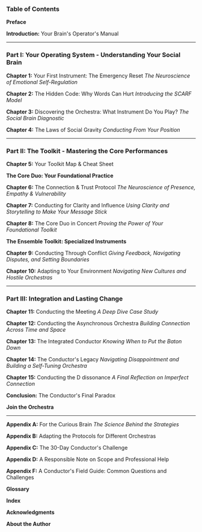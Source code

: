 ### **Table of Contents**

**Preface**

**Introduction:** Your Brain's Operator's Manual

---

### **Part I: Your Operating System - Understanding Your Social Brain**

**Chapter 1:** Your First Instrument: The Emergency Reset
*The Neuroscience of Emotional Self-Regulation*

**Chapter 2:** The Hidden Code: Why Words Can Hurt
*Introducing the SCARF Model*

**Chapter 3:** Discovering the Orchestra: What Instrument Do You Play?
*The Social Brain Diagnostic*

**Chapter 4:** The Laws of Social Gravity
*Conducting From Your Position*

---

### **Part II: The Toolkit - Mastering the Core Performances**

**Chapter 5:** Your Toolkit Map & Cheat Sheet

**The Core Duo: Your Foundational Practice**

**Chapter 6:** The Connection & Trust Protocol
*The Neuroscience of Presence, Empathy & Vulnerability*

**Chapter 7:** Conducting for Clarity and Influence
*Using Clarity and Storytelling to Make Your Message Stick*

**Chapter 8:** The Core Duo in Concert
*Proving the Power of Your Foundational Toolkit*

**The Ensemble Toolkit: Specialized Instruments**

**Chapter 9:** Conducting Through Conflict
*Giving Feedback, Navigating Disputes, and Setting Boundaries*

**Chapter 10:** Adapting to Your Environment
*Navigating New Cultures and Hostile Orchestras*

---

### **Part III: Integration and Lasting Change**

**Chapter 11:** Conducting the Meeting
*A Deep Dive Case Study*

**Chapter 12:** Conducting the Asynchronous Orchestra
*Building Connection Across Time and Space*

**Chapter 13:** The Integrated Conductor
*Knowing When to Put the Baton Down*

**Chapter 14:** The Conductor's Legacy
*Navigating Disappointment and Building a Self-Tuning Orchestra*

**Chapter 15:** Conducting the D dissonance
*A Final Reflection on Imperfect Connection*

**Conclusion:** The Conductor's Final Paradox

**Join the Orchestra**

---

**Appendix A:** For the Curious Brain
*The Science Behind the Strategies*

**Appendix B:** Adapting the Protocols for Different Orchestras

**Appendix C:** The 30-Day Conductor's Challenge

**Appendix D:** A Responsible Note on Scope and Professional Help

**Appendix F:** A Conductor's Field Guide: Common Questions and Challenges

**Glossary**

**Index**

**Acknowledgments**

**About the Author**
